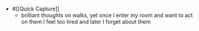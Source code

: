 - #[[Quick Capture]]
	 - brilliant thoughts on walks, yet once I enter my room and want to act on them I feel too tired and later I forget about them
